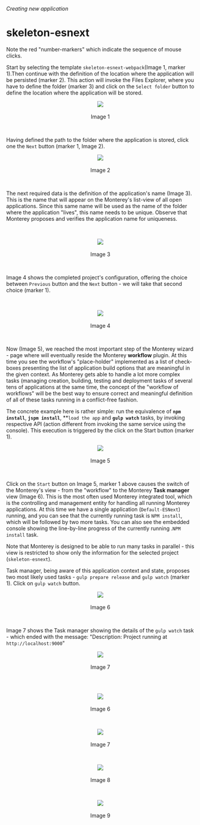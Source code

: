 _Creating new application_
# skeleton-esnext
Note the red "number-markers" which indicate the sequence of mouse clicks.

Start by selecting the template `skeleton-esnext-webpack`(Image 1, marker 1).Then continue with the definition of the location where the application will be persisted (marker 2).  This action will invoke the Files Explorer, where you have to define the folder (marker 3) and click on the `Select folder` button to define the location where the application will be stored.

<p align=center>
  <img src="https://cloud.githubusercontent.com/assets/2712405/18024429/1833667c-6bd8-11e6-9335-e284bc2784fa.png"></img>
 <br><br>
Image 1
</p>

<br>

Having defined the path to the folder where the application is stored, click one the `Next` button (marker 1, Image 2).

<p align=center>
  <img src="https://cloud.githubusercontent.com/assets/2712405/18024432/41d06f52-6bd8-11e6-9189-0ef37df4b662.png"></img>
 <br><br>
Image 2
</p>

<br>

The next required data is the definition of the application's name (Image 3). This is the name that will appear on the Monterey's list-view of all open applications. Since this same name will be used as the name of the folder where the application "lives", this name needs to be unique. Observe that Monterey proposes and verifies the application name for uniqueness.

<br>
<p align=center>
  <img src="https://cloud.githubusercontent.com/assets/2712405/18024459/d887300c-6bd8-11e6-8853-d11c06afd513.png"></img>
 <br><br>
Image 3
</p>

<br>

Image 4 shows the completed project's configuration, offering the choice between `Previous` button and the `Next` button - we will take that second choice (marker 1).

<br>
<p align=center>
  <img src="https://cloud.githubusercontent.com/assets/2712405/18024465/0f4c71ba-6bd9-11e6-8283-3a9663e6ca3e.png"></img>
 <br><br>
Image 4
</p>

<br>

Now (Image 5), we reached the most important step of the Monterey wizard - page where will eventually reside the Monterey **workflow** plugin. At this time you see the workflow's "place-holder" implemented as a list of check-boxes presenting the list of application build options that are meaningful in the given context. As Monterey gets able to handle a lot more complex tasks (managing creation, building, testing and deployment tasks of several tens of applications at the same time, the concept of the "workflow of workflows" will be the best way to ensure correct and meaningful definition of all of these tasks running in a conflict-free fashion.

The concrete example here is rather simple: run the equivalence of **`npm install`**, **`jspm install`**, **`load the app` and **`gulp watch`** tasks, by invoking respective API (action different from invoking the same service using the console). This execution is triggered by the click on the Start button (marker 1).

<p align=center>
  <img src="https://cloud.githubusercontent.com/assets/2712405/18024482/65e11f62-6bd9-11e6-8139-bb0b3ab28644.png"></img>
 <br><br>
Image 5
</p>

<br>

Click on the `Start` button on Image 5, marker 1 above causes the switch of the Monterey's view - from the "workflow" to the Monterey **Task manager** view (Image 6). This is the most often used Monterey integrated tool, which is the controlling and management entity for handling all running Monterey applications. At this time we have a single application (`Default-ESNext`) running, and you can see that the currently running task is `NPM install`, which will be followed by two more tasks. You can also see the embedded console showing the line-by-line progress of the currently running .`NPM install` task.

Note that Monterey is designed to be able to run many tasks in parallel - this view is restricted to show only the information for the selected project (`skeleton-esnext`).

Task manager, being aware of this application context and state, proposes two most likely used tasks - `gulp prepare release` and `gulp watch` (marker 1). Click on `gulp watch` button.

<p align=center>
  <img src="https://cloud.githubusercontent.com/assets/2712405/18187345/a6f5fff8-7076-11e6-9d4c-05e50d693ccd.png"></img>
 <br><br>
Image 6
</p>

<br>

Image 7 shows the Task manager showing the details of the `gulp watch` task - which ended with the message: "Description: Project running at `http://localhost:9000`"

<p align=center>
  <img src="https://cloud.githubusercontent.com/assets/2712405/18187457/af02de7c-7077-11e6-864a-54316e4aeabf.png"></img>
 <br><br>
Image 7
</p>
<br>

<br>


<p align=center>
  <img src="https://cloud.githubusercontent.com/assets/2712405/18024549/3fcc8daa-6bdb-11e6-9a5d-0fb3c5185aed.png"></img>
 <br><br>
Image 6
</p>

<br>
<p align=center>
  <img src="https://cloud.githubusercontent.com/assets/2712405/18024556/8283a188-6bdb-11e6-91d7-dcd0b6d1dfe2.png"></img>
 <br><br>
Image 7
</p>

<br>
<p align=center>
  <img src="https://cloud.githubusercontent.com/assets/2712405/18024564/a9675902-6bdb-11e6-91ef-2ff8c6c20d46.png"></img>
 <br><br>
Image 8
</p>

<br>
<p align=center>
  <img src="https://cloud.githubusercontent.com/assets/2712405/18024569/ce132d12-6bdb-11e6-9129-3554a1e1d998.png"></img>
 <br><br>
Image 9
</p>
<br>












